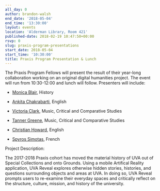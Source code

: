 ```yaml
---
all_day: 0
author: brandon-walsh
end_date: '2018-05-04'
end_time: '13:30:00'
layout: events
location: 'Alderman Library, Room 421'
published-date: 2018-02-19 10:47:50+00:00
rsvp: 0
slug: praxis-program-presentations
start_date: 2018-05-04
start_time: '10:30:00'
title: Praxis Program Presentation & Lunch
---
```


The Praxis Program Fellows will present the result of their year-long collaboration working on an original digital humanities project. The event will run from 10:30-12:00 and lunch will follow. Presenters will include:



 	
  * [Monica Blair](http://scholarslab.org/people/), History

 	
  * [Ankita Chakrabarti](http://scholarslab.org/people/), English

 	
  * [Victoria Clark](http://scholarslab.org/people/), Music, Critical and Comparative Studies

 	
  * [Tanner Greene](http://scholarslab.org/people/), Music, Critical and Comparative Studies

 	
  * [Christian Howard](http://scholarslab.org/people/christian-howard/), English

 	
  * [Spyros Simotas](http://scholarslab.org/people/), French




Project Description:




The 2017-2018 Praxis cohort has moved the material history of UVA out of Special Collections and onto Grounds. Using a mobile Artifical Reality application, UVA Reveal explores otherwise hidden stories, histories, and questions surrounding objects and areas at UVA. In doing so, UVA Reveal prompts users to re-examine their everyday spaces and critically reflect on the structure, culture, mission, and history of the university.



